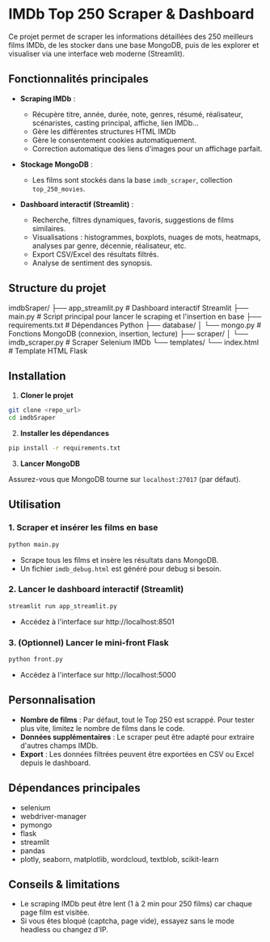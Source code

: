 # IMDb Top 250 Scraper & Dashboard

Ce projet permet de scraper les informations détaillées des 250 meilleurs films IMDb, de les stocker dans une base MongoDB, puis de les explorer et visualiser via une interface web moderne (Streamlit).

## Fonctionnalités principales

- **Scraping IMDb** :
  - Récupère titre, année, durée, note, genres, résumé, réalisateur, scénaristes, casting principal, affiche, lien IMDb…
  - Gère les différentes structures HTML IMDb 
  - Gère le consentement cookies automatiquement.
  - Correction automatique des liens d'images pour un affichage parfait.

- **Stockage MongoDB** :
  - Les films sont stockés dans la base `imdb_scraper`, collection `top_250_movies`.

- **Dashboard interactif (Streamlit)** :
  - Recherche, filtres dynamiques, favoris, suggestions de films similaires.
  - Visualisations : histogrammes, boxplots, nuages de mots, heatmaps, analyses par genre, décennie, réalisateur, etc.
  - Export CSV/Excel des résultats filtrés.
  - Analyse de sentiment des synopsis.


## Structure du projet

imdbSraper/
├── app_streamlit.py         # Dashboard interactif Streamlit
├── main.py                 # Script principal pour lancer le scraping et l'insertion en base
├── requirements.txt        # Dépendances Python
├── database/
│   └── mongo.py            # Fonctions MongoDB (connexion, insertion, lecture)
├── scraper/
│   └── imdb_scraper.py     # Scraper Selenium IMDb
└── templates/
    └── index.html          # Template HTML Flask

## Installation

1. **Cloner le projet**

```bash
git clone <repo_url>
cd imdbSraper
```

2. **Installer les dépendances**

```bash
pip install -r requirements.txt
```

3. **Lancer MongoDB**

Assurez-vous que MongoDB tourne sur `localhost:27017` (par défaut).

## Utilisation

### 1. Scraper et insérer les films en base

```bash
python main.py
```
- Scrape tous les films et insère les résultats dans MongoDB.
- Un fichier `imdb_debug.html` est généré pour debug si besoin.

### 2. Lancer le dashboard interactif (Streamlit)

```bash
streamlit run app_streamlit.py
```
- Accédez à l'interface sur http://localhost:8501

### 3. (Optionnel) Lancer le mini-front Flask

```bash
python front.py
```
- Accédez à l'interface sur http://localhost:5000

## Personnalisation

- **Nombre de films** : Par défaut, tout le Top 250 est scrappé. Pour tester plus vite, limitez le nombre de films dans le code.
- **Données supplémentaires** : Le scraper peut être adapté pour extraire d'autres champs IMDb.
- **Export** : Les données filtrées peuvent être exportées en CSV ou Excel depuis le dashboard.

## Dépendances principales
- selenium
- webdriver-manager
- pymongo
- flask
- streamlit
- pandas
- plotly, seaborn, matplotlib, wordcloud, textblob, scikit-learn

## Conseils & limitations
- Le scraping IMDb peut être lent (1 à 2 min pour 250 films) car chaque page film est visitée.
- Si vous êtes bloqué (captcha, page vide), essayez sans le mode headless ou changez d'IP.

